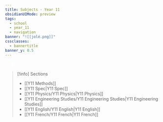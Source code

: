 ```yaml
---
title: Subjects - Year 11
obsidianUIMode: preview
tags:
  - school
  - year_11
  - navigation
banner: "![[jolé.png]]"
cssclasses:
  - bannertitle
banner_y: 0.5
---
```

<div class="title" style="color:white">Jolé</div>

> [!info] Sections
> 
> - [[Y11 Methods]]
> - [[Y11 Spec|Y11 Spec]]
> - [[Y11 Physics/Y11 Physics|Y11 Physics]]
> - [[Y11 Engineering Studies/Y11 Engineering Studies|Y11 Engineering Studies]]
> - [[Y11 English/Y11 English|Y11 English]]
> - [[Y11 French/Y11 French|Y11 French]]